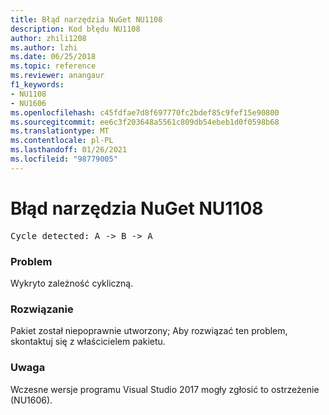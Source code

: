 ```yaml
---
title: Błąd narzędzia NuGet NU1108
description: Kod błędu NU1108
author: zhili1208
ms.author: lzhi
ms.date: 06/25/2018
ms.topic: reference
ms.reviewer: anangaur
f1_keywords:
- NU1108
- NU1606
ms.openlocfilehash: c45fdfae7d8f697770fc2bdef85c9fef15e90800
ms.sourcegitcommit: ee6c3f203648a5561c809db54ebeb1d0f0598b68
ms.translationtype: MT
ms.contentlocale: pl-PL
ms.lasthandoff: 01/26/2021
ms.locfileid: "98779005"
---
```

# <a name="nuget-error-nu1108"></a>Błąd narzędzia NuGet NU1108

<pre>Cycle detected: A -> B -> A</pre>

### <a name="issue"></a>Problem
Wykryto zależność cykliczną.

### <a name="solution"></a>Rozwiązanie
Pakiet został niepoprawnie utworzony; Aby rozwiązać ten problem, skontaktuj się z właścicielem pakietu.

### <a name="note"></a>Uwaga
Wczesne wersje programu Visual Studio 2017 mogły zgłosić to ostrzeżenie (NU1606).
